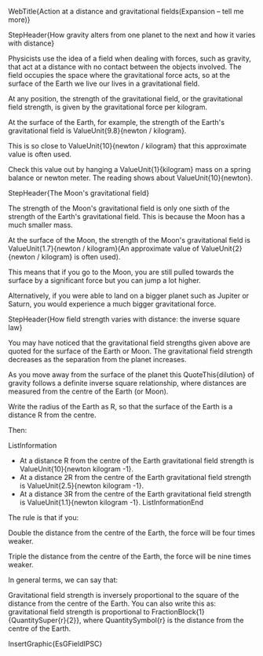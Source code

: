 WebTitle{Action at a distance and gravitational fields(Expansion &ndash; tell me more)}

StepHeader{How gravity alters from one planet to the next and how it varies with distance}

Physicists use the idea of a field when dealing with forces, such as gravity, that act at a distance with no contact between the objects involved. The field occupies the space where the gravitational force acts, so at the surface of the Earth we live our lives in a gravitational field.

At any position, the strength of the gravitational field, or the gravitational field strength, is given by the gravitational force per kilogram.

At the surface of the Earth, for example, the strength of the Earth's gravitational field is ValueUnit{9.8}{newton / kilogram}.

This is so close to ValueUnit{10}{newton / kilogram} that this approximate value is often used.

Check this value out by hanging a ValueUnit{1}{kilogram} mass on a spring balance or newton meter. The reading shows about ValueUnit{10}{newton}.

StepHeader{The Moon's gravitational field}

The strength of the Moon's gravitational field is only one sixth of the strength of the Earth's gravitational field. This is because the Moon has a much smaller mass.

At the surface of the Moon, the strength of the Moon's gravitational field is ValueUnit{1.7}{newton / kilogram}(An approximate value of ValueUnit{2}{newton / kilogram} is often used).

This means that if you go to the Moon, you are still pulled towards the surface by a significant force but you can jump a lot higher.

Alternatively, if you were able to land on a bigger planet such as Jupiter or Saturn, you would experience a much bigger gravitational force.

StepHeader{How field strength varies with distance: the inverse square law}

You may have noticed that the gravitational field strengths given above are quoted for the surface of the Earth or Moon. The gravitational field strength decreases as the separation from the planet increases.

As you move away from the surface of the planet this QuoteThis{dilution} of gravity follows a definite inverse square relationship, where distances are measured from the centre of the Earth (or Moon).

Write the radius of the Earth as R, so that the surface of the Earth is a distance R from the centre.

Then:

ListInformation
- At a distance R from the centre of the Earth gravitational field strength is ValueUnit{10}{newton kilogram -1}.
- At a distance 2R from the centre of the Earth gravitational field strength is ValueUnit{2.5}{newton kilogram -1}.
- At a distance 3R from the centre of the Earth gravitational field strength is ValueUnit{1.1}{newton kilogram -1}.
ListInformationEnd

The rule is that if you:

Double the distance from the centre of the Earth, the force will be four times weaker.

Triple the distance from the centre of the Earth, the force will be nine times weaker.

In general terms, we can say that:

Gravitational field strength is inversely proportional to the square of the distance from the centre of the Earth. You can also write this as: gravitational field strength is proportional to FractionBlock{1}{QuantitySuper{r}{2}}, where QuantitySymbol{r} is the distance from the centre of the Earth.

InsertGraphic{EsGFieldIPSC}
